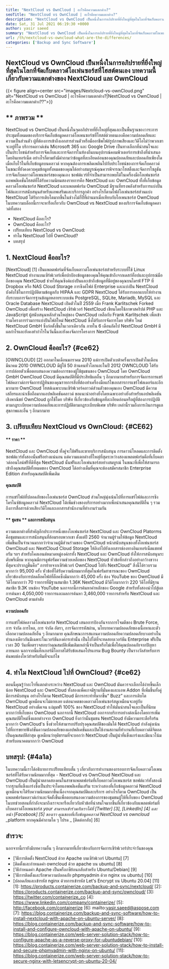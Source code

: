 ```yaml
---
title: "NextCloud vs OwnCloud | อะไรคือความแตกต่าง?" 
seoTitle: "NextCloud vs OwnCloud | อะไรคือความแตกต่าง?" 
description: "NextCloud vs OwnCloud เป็นหนึ่งในการอภิปรายที่ยิ่งใหญ่ที่สุดในโลกที่จัดเก็บคลาวด์โอเพ่นซอร์สโฮสต์ บทความนี้เกี่ยวกับ NextCloud และ OwnCloud" 
date: Sat, 31 Jul 2021 06:19:30 +0000
author: yasir saeed
summary: "NextCloud vs OwnCloud เป็นหนึ่งในการอภิปรายที่ยิ่งใหญ่ที่สุดในโลกที่จัดเก็บคลาวด์โอเพนซอร์สโฮสต์ บทความนี้เกี่ยวกับความแตกต่างของ NextCloud และ OwnCloud" 
url: /th/nextcloud-vs-owncloud-what-are-the-differences/
categories: ['Backup and Sync Software']
---
```


## NextCloud vs OwnCloud เป็นหนึ่งในการอภิปรายที่ยิ่งใหญ่ที่สุดในโลกที่จัดเก็บคลาวด์โอเพ่นซอร์สที่โฮสต์ตนเอง บทความนี้เกี่ยวกับความแตกต่างของ NextCloud และ OwnCloud

{{< figure align=center src="images/Nextcloud-vs-ownCloud.png" alt="NextCloud vs OwnCloud | อะไรคือความแตกต่าง?|NextCloud vs OwnCloud | อะไรคือความแตกต่าง??">}}


## ** ภาพรวม **
NextCloud vs OwnCloud เป็นหนึ่งในจุดอภิปรายที่ยิ่งใหญ่ที่สุดและเป็นพื้นฐานของวาระการประชุมทั้งหมดของบริการจัดเก็บข้อมูลคลาวด์โอเพนซอร์ซที่โฮสต์ด้วยตนเองคือความปลอดภัยและความเป็นส่วนตัว ผู้ที่ต้องการเข้าถึงเอกสารส่วนตัวหรือมืออาชีพไฟล์รูปภาพเสียงและวิดีโอไม่ว่าพวกเขาจะอยู่ที่ใด บริการคลาวด์เช่น Microsoft 365 และ Google Drive เป็นทางเลือกที่น่าสนใจและเป็นประโยชน์สำหรับการจัดเก็บและการจัดการในท้องถิ่นบนอุปกรณ์คอมพิวเตอร์การเข้าถึงที่นำเสนอโดยอินเทอร์เน็ต อย่างไรก็ตามยังมีคำถามว่าข้อมูลที่ละเอียดอ่อนของคุณปลอดภัยและปลอดภัยเพียงใดเมื่อเก็บไว้ในที่เก็บข้อมูลบนคลาวด์
หากคุณต้องการเพลิดเพลินไปกับประโยชน์ของการจัดเก็บคลาวด์ในขณะที่ยังคงควบคุมข้อมูลทั้งหมดของคุณได้อย่างสมบูรณ์คุณควรพิจารณาโฮสติ้งและจัดการโซลูชันการจัดเก็บคลาวด์โอเพนซอร์สของคุณเอง ซอฟต์แวร์ที่จำเป็นสามารถพบได้ในเครื่องมือโอเพ่นซอร์ส แอพพลิเคชั่นโฮสต์ที่ได้รับความนิยมสองรายการคือ NextCloud และ OwnCloud ทั้งที่เก็บข้อมูลคลาวด์โอเพ่นซอร์ส NextCloud และแพลตฟอร์ม OwnCloud มีฐานที่ทรงพลังสำหรับการแบ่งปันไฟล์และการสนับสนุนสำหรับแอพเสริมและบริการลูกค้า อย่างไรก็ตามไฟล์โอเพ่นซอร์สส่วนแบ่ง NextCloud ได้รับการเติบโตมากขึ้นในช่วงไม่กี่ปีที่ผ่านมาเมื่อเทียบกับโอเพนซอร์ส OwnCloud ในบทความบล็อกนี้เราจะหารือเกี่ยวกับ OwnCloud vs NextCloud ของบริการจัดเก็บข้อมูลคลาวด์ทั้งสอง
  * NextCloud คืออะไร?
  * OwnCloud คืออะไร?
  * เปรียบเทียบ NextCloud vs OwnCloud:
  * ทำไม NextCloud ไปที่ OwnCloud?
  * บทสรุป

## 1. NextCloud คืออะไร?
[NextCloud] [1] เป็นแพลตฟอร์มที่จัดเก็บคลาวด์โอเพ่นซอร์สสำหรับระบบที่ใช้ Linux NextCloud ทำงานบนเซิร์ฟเวอร์เพื่อปกป้องข้อมูลของคุณให้คุณเข้าถึงจากเดสก์ท็อปและอุปกรณ์มือถือของคุณ NextCloud ช่วยให้คุณซิงค์แบ่งปันและเข้าถึงข้อมูลที่มีอยู่ของคุณบนไดรฟ์ FTP ที่ Dropbox หรือ NAS Cloud Storage การซิงค์ไฟล์ Enterprise และแบ่งปัน NextCloud บังคับใช้ในการปฏิบัติตามข้อมูลกับ HIPAA และ GDPR NextCloud ได้รับการออกแบบให้ทำงานกับระบบการจัดการฐานข้อมูลหลายระบบเช่น PostgreSQL, SQLite, Mariadb, MySQL และ Oracle Database
NextCloud เปิดตัวในปี 2559 เมื่อ Frank Karlitschek Forked OwnCloud เพื่อสร้าง NextCloud เซิร์ฟเวอร์ NextCloud เขียนโดยใช้ภาษาสคริปต์ PHP และ JavaScript ผู้สนับสนุนหลักส่วนใหญ่ของ OwnCloud เหลือกับ Frank Karlitschek เพื่อเข้าร่วมโครงการร่วมการแบ่งปันไฟล์ใหม่ NextCloud ซึ่งได้รับการจัดการโดย บริษัท ใหม่ NextCloud GmbH ซึ่งก่อตั้งขึ้นในเวลาเดียวกัน ภายใน 6 เดือนถัดไป NextCloud GmbH มีผลกำไรและยังคงทำกำไรในวันนี้และยังคงจัดการโครงการ NextCloud

## 2. OwnCloud คืออะไร? {#ce62}
[OWNCLOUD] [2] ออกมาในเดือนมกราคม 2010 แต่การเปิดตัวเบต้าครั้งแรกเปิดตัวในเดือนมีนาคม 2010 OWNCLOUD มีผู้ใช้ 50 ล้านคนทั่วโลกและในปี 2012 OWNCLOUD ได้รับการปล่อยตัวเพื่อตอบสนองความต้องการของผู้ใช้ชุมชนของ OwnCloud โดย OwnCloud GmbH OwnCloud Cloud มีคุณสมบัติที่มีประสิทธิผลอื่น ๆ อีกมากมายสำหรับการจัดการการแชร์ไฟล์คลาวด์การจัดการปฏิทินของคุณรายการสิ่งที่ต้องทำเครื่องมือแก้ไขเอกสารการแชร์โฟลเดอร์และอีกมากมาย OwnCloud โฮสต์เฉพาะบนเซิร์ฟเวอร์คลาวด์ส่วนตัวของคุณเอง
OwnCloud มีความเสถียรและน่าเชื่อถือมากแอปพลิเคชันคลาวด์ ขอแนะนำอย่างยิ่งโดยเฉพาะอย่างยิ่งสำหรับแอปพลิเคชันเชิงพาณิชย์ OwnCloud ถูกใช้โดย บริษัท ที่เกี่ยวข้องกับข้อมูลที่ละเอียดอ่อนหรือผู้ที่ต้องการปฏิบัติตามกฎระเบียบความปลอดภัยและการปฏิบัติตามกฎระเบียบพิเศษ บริษัท เหล่านี้รวมถึงการเงินการดูแลสุขภาพและอื่น ๆ อีกมากมาย

## 3. เปรียบเทียบ NextCloud vs OwnCloud: {#CE62}

#### ** ราคา **
NextCloud และ OwnCloud ทั้งคู่จะใช้ฟรีและขายบริการสนับสนุน การดาวน์โหลดและการติดตั้งซอฟต์แวร์ทั้งสองนั้นฟรีอย่างแน่นอน แต่ความแตกต่างที่ใหญ่ที่สุดระหว่างสองแพลตฟอร์มคือที่เก็บคลาวด์ออนไลน์ฟรีที่ดีที่สุด NextCloud นั้นฟรีและโอเพ่นซอร์สอย่างสมบูรณ์ ในขณะที่เพื่อให้สามารถเข้าถึงคุณสมบัติทั้งหมดของ OwnCloud ได้อย่างเต็มที่คุณจะต้องสมัครสมาชิก Enterprise Edition สำหรับคุณสมบัติเพิ่มเติม

#### **คุณสมบัติ**
การแชร์ไฟล์ที่ปลอดภัยของโอเพ่นซอร์ส OwnCloud ส่วนใหญ่มุ่งเน้นไปที่การแชร์ไฟล์และการซิงโครไนซ์ข้อมูลคลาวด์ NextCloud ได้เพิ่มช่วงของบริการอย่างมากเพื่อนำเสนอคุณสมบัติอื่น ๆ รวมถึงการสื่อสารด้วยเสียงวิดีโอและเอกสารสำนักงานที่ทำงานร่วมกัน

#### ** ชุมชน ** และการสนับสนุน
ความแตกต่างที่สำคัญอีกประการหนึ่งของโอเพ่นซอร์ส NextCloud และ OwnCloud Platorms คือชุมชนและการสนับสนุนที่ล้อมรอบพวกเขา ตั้งแต่ปี 2560 จำนวนผู้ร่วมให้ข้อมูล NextCloud เพิ่มขึ้นเป็นจำนวนมากกว่าจำนวนผู้มีส่วนร่วมของ OwnCloud หน้าสนับสนุนของทั้งโอเพ่นซอร์ส OwnCloud และ NextCloud Cloud Storage ให้ลิงก์ไปยังเอกสารช่องทางอินเทอร์เน็ตแชทฟอรัม ฯลฯ สำหรับไคลเอนต์หมวดหมู่องค์กรทั้ง NextCloud และ OwnCloud ยังให้การสนับสนุนระดับพรีเมี่ยม
หากคุณมีการดูฟอรัมความช่วยเหลือของ NextCloud หัวข้อที่กล่าวถึงอย่างกว้างขวางที่สุดจะปรากฏขึ้นคือ“ การย้ายจากเซิร์ฟเวอร์ OwnCloud ไปยัง NextCloud” สิ่งนี้ได้รวบรวมมากกว่า 95,000 ครั้ง หัวข้อที่ได้รับความนิยมมากที่สุดในฟอรัมสาธารณะของ OwnCloud เกี่ยวข้องกับการปลดล็อคไฟล์ที่ล็อคซึ่งมีมากกว่า 45,000 ครั้ง ช่อง YouTube ของ OwnCloud มีวิดีโอมากกว่า 70 รายการที่มีฐานสมาชิก 1.36K NextCloud มีวิดีโอมากกว่า 220 วิดีโอที่มีฐานสมาชิก 9.3K บนช่อง YouTube นอกจากนี้การค้นหาคำหลักของ Google สำหรับทั้งสองนำไปสู่ผลการค้นหา 4,050,000 รายการและผลการค้นหา 3,460,000 รายการสำหรับ NextCloud และ OwnCloud ตามลำดับ

#### **ความปลอดภัย**
การแชร์ไฟล์คลาวด์โอเพ่นซอร์ส NextCloud เสนอการป้องกันจากการโจมตีของ Brute Force, การ จำกัด การไหล, การ จำกัด อัตรา, การจัดการรหัสผ่าน, นโยบายความปลอดภัยของเนื้อหาและตัวเลือกความปลอดภัยอื่น ๆ อีกมากมาย คุณลักษณะการสแกนความปลอดภัยความปลอดภัยบางอย่างในทำนองเดียวกันมีเฉพาะในเวอร์ชันองค์กรเท่านั้น เป็นไปได้ที่จะทดสอบเวอร์ชัน Enterprise ฟรีเป็นเวลา 30 วันเพื่อตรวจสอบว่าคุณสมบัติเพิ่มเติมเหล่านี้จำเป็นหรือไม่เพื่อให้คุณปลอดภัยจากปัญหาภายนอก
นอกจากนี้แฮ็กเกอร์มีโอกาสได้รับข้อเสนอโปรแกรม Bug Bounty เป็นรางวัลสำหรับการค้นพบช่องโหว่สำหรับทีมที่จะแก้ไข

## 4. ทำไม NextCloud ไปที่ OwnCloud? {#ce62}
ตอนนี้คุณรู้ว่าอะไรที่แตกต่างระหว่าง NextCloud และ OwnCloud มันควรจะเลือกได้ง่ายขึ้นเล็กน้อย NextCloud และ OwnCloud ทั้งสองแพ็คเกจมีฐานที่มั่นคงและแอพ Addon ที่เพิ่มขึ้นทั้งคู่มีการสนับสนุน อย่างไรก็ตาม NextCloud มีการกระทำที่มากขึ้น“ Buzz” และการเติบโต OwnCloud ดูเหมือนจะไม่ตายเลย แต่อนาคตของคลาวด์โอเพ่นซอร์สดูเหมือนจะอยู่กับ NextCloud อย่างชัดเจน
แง่มุมฟรี 100% ของ NextCloud ทำให้มันน่าสนใจและเป็นที่นิยมมากกว่าที่เก็บของ OwnCloud นอกจากนี้ NextCloud ออกจากบริการอย่างต่อเนื่องโดยการเพิ่มคุณสมบัติใหม่ซึ่งแตกต่างจาก OwnCloud ยิ่งกว่านั้นชุมชน NextCloud ยังมีความกระตือรือร้นมากกว่า OwnCloud's ซึ่งช่วยให้สามารถปรับปรุงคุณสมบัติของมันได้ NextCloud กำลังมุ่งเน้นไปที่การขยายฟังก์ชั่นความปลอดภัยของแอปพลิเคชันและเปิดใช้งานสถานที่ทำงานที่เก็บคลาวด์ดิจิตอลเป็นคุณสมบัติล่าสุด ดูเหมือนว่ายุติธรรมที่จะบอกว่า NextCloud เป็นผู้นำที่แข็งแกร่งและมีแนวโน้มสำหรับอนาคตมากกว่า OwnCloud

## บทสรุป: {#4a1a}
ในบทความนี้เราได้อธิบายการเปรียบเทียบสั้น ๆ เกี่ยวกับการทำงานของกรอบการจัดเก็บคลาวด์โอเพนซอร์สที่ได้รับความนิยมมากที่สุด - NextCloud vs OwnCloud NextCloud และ OwnCloud เป็นผู้นำตลาดสองคนในสาขาแพลตฟอร์มที่เก็บคลาวด์โอเพนซอร์ส ซอฟต์แวร์ทั้งสองมีรากฐานที่แข็งแกร่งซึ่งเป็นประจำโดยแอพพลิเคชั่นเสริม ระหว่างสองที่เก็บข้อมูลคลาวด์ NextCloud ดูเหมือนจะได้รับความนิยมมากขึ้นเนื่องจากคุณสมบัติและบริการ อย่างไรก็ตาม OwnCloud เป็นแพลตฟอร์มคลาวด์เก่าและจัดตั้งขึ้นเพื่อตอบสนองความต้องการของชุมชนผู้ใช้ที่เก็บของ OwnCloud ในบทช่วยสอนที่กำลังจะมาถึงเราจะหารือเกี่ยวกับหัวข้อที่น่าสนใจมากขึ้นที่เกี่ยวข้องกับแพลตฟอร์มที่เก็บคลาวด์โอเพนซอร์ส
_your สามารถเข้าร่วมกับเราได้ที่ [Twitter] [3], [LinkedIn] [4] และหน้า [Facebook] [5] ของเรา คุณชอบที่เก็บข้อมูลคลาวด์ NextCloud vs owncloud_ _platform หากคุณมีคำถามใด ๆ โปรด _ [ติดต่อกลับ] [6]

## สำรวจ:
นอกจากนี้เรายังมีบทความอื่น ๆ อีกมากมายที่เกี่ยวข้องกับการจัดการเซิร์ฟเวอร์ประจำวันของคุณ
  * [วิธีการติดตั้ง NextCloud ด้วย Apache บนเซิร์ฟเวอร์ Ubuntu] [7]
  * [ติดตั้งและกำหนดค่า owncloud ด้วย apache บน ubuntu] [8]
  * [วิธีกำหนดค่า Apache เป็นพร็อกซีย้อนกลับสำหรับ Ubuntu/Debian] [9]
  * [วิธีการติดตั้งและรักษาความปลอดภัย phpmyadmin ด้วย nginx บน ubuntu] [10]
  * [ปลอดภัยและเข้ารหัส nginx ด้วยการเข้ารหัส Let's Encrypt บน Ubuntu 20.04] [11]
[1]: https://products.containerize.com/backup-and-sync/nextcloud/
[2]: https://products.containerize.com/backup-and-sync/owncloud/
[3]: https://twitter.com/containerize_co
[4]: https://www.linkedin.com/company/containerize/
[5]: http://facebook.com/containerize
[6]: mailto:yasir.saeed@aspose.com
[7]: https://blog.containerize.com/backup-and-sync-software/how-to-install-nextcloud-with-apache-on-ubuntu-server/
[8]: https://blog.containerize.com/backup-and-sync-software/how-to-install-and-configure-owncloud-with-apache-on-ubuntu/
[9]: https://blog.containerize.com/web-server-solution-stack/how-to-configure-apache-as-a-reverse-proxy-for-ubuntudebian/
[10]: https://blog.containerize.com/web-server-solution-stack/how-to-install-and-secure-phpmyadmin-with-nginx-on-ubuntu/
[11]: https://blog.containerize.com/web-server-solution-stack/how-to-secure-nginx-with-letsencrypt-on-ubuntu-20-04/
